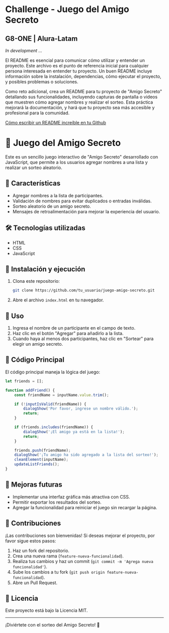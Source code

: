 # Challenge - Juego del Amigo Secreto

## G8-ONE | Alura-Latam

_In development ..._

El README es esencial para comunicar cómo utilizar y entender un proyecto. Este archivo es el punto de referencia inicial para cualquier persona interesada en entender tu proyecto. Un buen README incluye información sobre la instalación, dependencias, cómo ejecutar el proyecto, y posibles problemas o soluciones.

Como reto adicional, crea un README para tu proyecto de "Amigo Secreto" detallando sus funcionalidades, incluyendo capturas de pantalla o videos que muestren cómo agregar nombres y realizar el sorteo. Esta práctica mejorará la documentación, y hará que tu proyecto sea más accesible y profesional para la comunidad.

[Cómo escribir un README increíble en tu Github](https://www.aluracursos.com/blog/como-escribir-un-readme-increible-en-tu-github)

# 🎉 Juego del Amigo Secreto

Este es un sencillo juego interactivo de "Amigo Secreto" desarrollado con JavaScript, que permite a los usuarios agregar nombres a una lista y realizar un sorteo aleatorio.

## 🚀 Características

- Agregar nombres a la lista de participantes.
- Validación de nombres para evitar duplicados o entradas inválidas.
- Sorteo aleatorio de un amigo secreto.
- Mensajes de retroalimentación para mejorar la experiencia del usuario.

## 🛠 Tecnologías utilizadas

- HTML
- CSS
- JavaScript

## 📌 Instalación y ejecución

1. Clona este repositorio:
   ```bash
   git clone https://github.com/tu_usuario/juego-amigo-secreto.git
   ```
2. Abre el archivo `index.html` en tu navegador.

## 📖 Uso

1. Ingresa el nombre de un participante en el campo de texto.
2. Haz clic en el botón "Agregar" para añadirlo a la lista.
3. Cuando haya al menos dos participantes, haz clic en "Sortear" para elegir un amigo secreto.

## 📜 Código Principal

El código principal maneja la lógica del juego:

```javascript
let friends = [];

function addFriend() {
    const friendName = inputName.value.trim();

    if (!inputIsValid(friendName)) {
        dialogShow('Por favor, ingrese un nombre válido.');
        return;
    }

    if (friends.includes(friendName)) {
        dialogShow('¡El amigo ya está en la lista!');
        return;
    }

    friends.push(friendName);
    dialogShow('¡Tu amigo ha sido agregado a la lista del sorteo!');
    cleanElement(inputName);
    updateListFriends();
}
```

## 📌 Mejoras futuras

- Implementar una interfaz gráfica más atractiva con CSS.
- Permitir exportar los resultados del sorteo.
- Agregar la funcionalidad para reiniciar el juego sin recargar la página.

## 🤝 Contribuciones

¡Las contribuciones son bienvenidas! Si deseas mejorar el proyecto, por favor sigue estos pasos:

1. Haz un fork del repositorio.
2. Crea una nueva rama (`feature-nueva-funcionalidad`).
3. Realiza tus cambios y haz un commit (`git commit -m 'Agrega nueva funcionalidad'`).
4. Sube los cambios a tu fork (`git push origin feature-nueva-funcionalidad`).
5. Abre un Pull Request.

## 📄 Licencia

Este proyecto está bajo la Licencia MIT.

---

¡Diviértete con el sorteo del Amigo Secreto! 🎁

